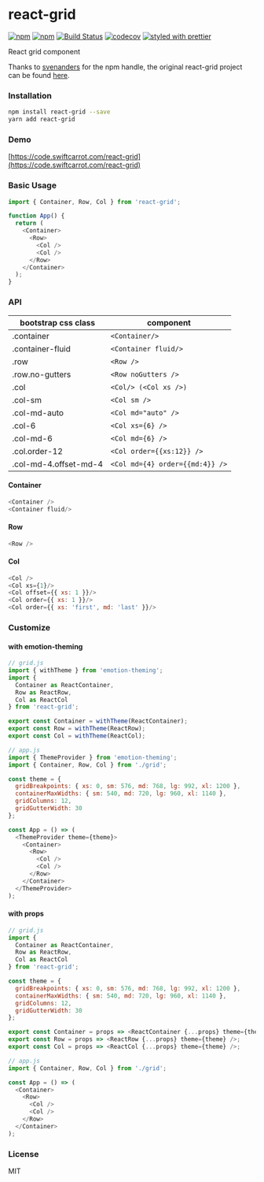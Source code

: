 # react-grid

[![npm](https://img.shields.io/npm/v/react-grid.svg)](https://www.npmjs.com/package/react-grid)
[![npm](https://img.shields.io/npm/dm/react-grid.svg)](https://www.npmjs.com/package/react-grid)
[![Build Status](https://travis-ci.org/wangzuo/react-grid.svg?branch=master)](https://travis-ci.org/wangzuo/react-grid)
[![codecov](https://codecov.io/gh/wangzuo/react-grid/branch/master/graph/badge.svg)](https://codecov.io/gh/wangzuo/react-grid)
[![styled with prettier](https://img.shields.io/badge/styled_with-prettier-ff69b4.svg)](https://github.com/prettier/prettier)

React grid component

Thanks to [svenanders](https://github.com/svenanders) for the npm handle, the original react-grid project can be found [here](https://github.com/svenanders/react-grid).

### Installation

```sh
npm install react-grid --save
yarn add react-grid
```

### Demo

[https://code.swiftcarrot.com/react-grid](https://code.swiftcarrot.com/react-grid)

### Basic Usage

```javascript
import { Container, Row, Col } from 'react-grid';

function App() {
  return (
    <Container>
      <Row>
        <Col />
        <Col />
      </Row>
    </Container>
  );
}
```

### API

| bootstrap css class   | component                       |
| --------------------- | ------------------------------- |
| .container            | `<Container/>`                  |
| .container-fluid      | `<Container fluid/>`            |
| .row                  | `<Row />`                       |
| .row.no-gutters       | `<Row noGutters />`             |
| .col                  | `<Col/> (<Col xs />)`           |
| .col-sm               | `<Col sm />`                    |
| .col-md-auto          | `<Col md="auto" />`             |
| .col-6                | `<Col xs={6} />`                |
| .col-md-6             | `<Col md={6} />`                |
| .col.order-12         | `<Col order={{xs:12}} />`       |
| .col-md-4.offset-md-4 | `<Col md={4} order={{md:4}} />` |

#### Container

```javascript
<Container />
<Container fluid/>
```

#### Row

```javascript
<Row />
```

#### Col

```javascript
<Col />
<Col xs={1}/>
<Col offset={{ xs: 1 }}/>
<Col order={{ xs: 1 }}/>
<Col order={{ xs: 'first', md: 'last' }}/>
```

### Customize

#### with emotion-theming

```javascript
// grid.js
import { withTheme } from 'emotion-theming';
import {
  Container as ReactContainer,
  Row as ReactRow,
  Col as ReactCol
} from 'react-grid';

export const Container = withTheme(ReactContainer);
export const Row = withTheme(ReactRow);
export const Col = withTheme(ReactCol);

// app.js
import { ThemeProvider } from 'emotion-theming';
import { Container, Row, Col } from './grid';

const theme = {
  gridBreakpoints: { xs: 0, sm: 576, md: 768, lg: 992, xl: 1200 },
  containerMaxWidths: { sm: 540, md: 720, lg: 960, xl: 1140 },
  gridColumns: 12,
  gridGutterWidth: 30
};

const App = () => (
  <ThemeProvider theme={theme}>
    <Container>
      <Row>
        <Col />
        <Col />
      </Row>
    </Container>
  </ThemeProvider>
);
```

#### with props

```javascript
// grid.js
import {
  Container as ReactContainer,
  Row as ReactRow,
  Col as ReactCol
} from 'react-grid';

const theme = {
  gridBreakpoints: { xs: 0, sm: 576, md: 768, lg: 992, xl: 1200 },
  containerMaxWidths: { sm: 540, md: 720, lg: 960, xl: 1140 },
  gridColumns: 12,
  gridGutterWidth: 30
};

export const Container = props => <ReactContainer {...props} theme={theme} />;
export const Row = props => <ReactRow {...props} theme={theme} />;
export const Col = props => <ReactCol {...props} theme={theme} />;

// app.js
import { Container, Row, Col } from './grid';

const App = () => (
  <Container>
    <Row>
      <Col />
      <Col />
    </Row>
  </Container>
);
```

### License

MIT
